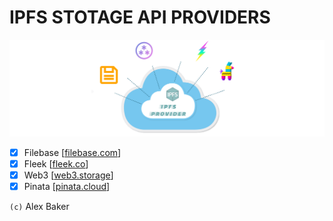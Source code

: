 # IPFS STOTAGE API PROVIDERS

<img alt="IPFS STOTAGE API PROVIDERS" src="https://raw.githubusercontent.com/alexbakers/ipfs-storage/main/banner.png" />

- [x] Filebase [<a href="https://filebase.com">filebase.com</a>]
- [x] Fleek [<a href="https://fleek.co">fleek.co</a>]
- [x] Web3 [<a href="https://web3.storage">web3.storage</a>]
- [x] Pinata [<a href="https://pinata.cloud">pinata.cloud</a>]

`(c)` Alex Baker
